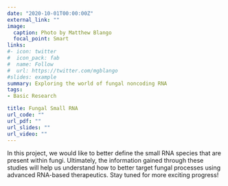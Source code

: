 ```yaml
---
date: "2020-10-01T00:00:00Z"
external_link: ""
image:
  caption: Photo by Matthew Blango
  focal_point: Smart
links:
#- icon: twitter
#  icon_pack: fab
#  name: Follow
#  url: https://twitter.com/mgblango
#slides: example
summary: Exploring the world of fungal noncoding RNA
tags:
- Basic Research

title: Fungal Small RNA
url_code: ""
url_pdf: ""
url_slides: ""
url_video: ""
---
```


In this project, we would like to better define the small RNA species that are present within fungi. Ultimately, the information gained through these studies will help us understand how to better target fungal processes using advanced RNA-based therapeutics. Stay tuned for more exciting progress! 
